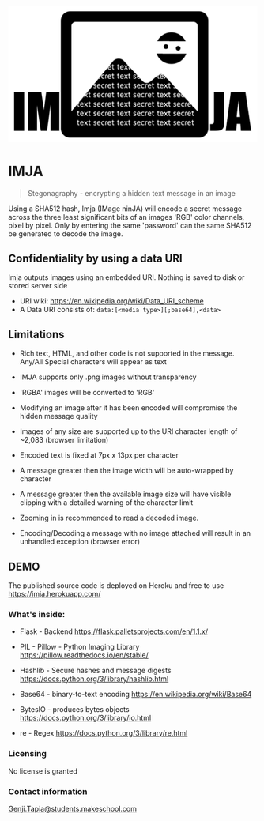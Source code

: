 ![Logo of the project](https://github.com/Genji-MS/imja/blob/main/static/Imja.png)

# IMJA

> Stegonagraphy - encrypting a hidden text message in an image

Using a SHA512 hash, Imja (IMage ninJA) will encode a secret message across the three least significant bits of an images 'RGB' color channels, pixel by pixel. Only by entering the same 'password' can the same SHA512 be generated to decode the image.

## Confidentiality by using a data URI

Imja outputs images using an embedded URI. Nothing is saved to disk or stored server side

- URI wiki: https://en.wikipedia.org/wiki/Data_URI_scheme
- A Data URI consists of:
 ```data:[<media type>][;base64],<data>```

## Limitations

- Rich text, HTML, and other code is not supported in the message. Any/All Special characters will appear as text

- IMJA supports only .png images without transparency
- 'RGBA' images will be converted to 'RGB'

- Modifying an image after it has been encoded will compromise the hidden message quality

- Images of any size are supported up to the URI character length of ~2,083 (browser limitation)

- Encoded text is fixed at 7px x 13px per character
- A message greater then the image width will be auto-wrapped by character
- A message greater then the available image size will have visible clipping with a detailed warning of the character limit
- Zooming in is recommended to read a decoded image.

- Encoding/Decoding a message with no image attached will result in an unhandled exception (browser error)

## DEMO

The published source code is deployed on Heroku and free to use
https://imja.herokuapp.com/


### What's inside:

- Flask - Backend
https://flask.palletsprojects.com/en/1.1.x/

- PIL - Pillow - Python Imaging Library
https://pillow.readthedocs.io/en/stable/

- Hashlib - Secure hashes and message digests
https://docs.python.org/3/library/hashlib.html

- Base64 - binary-to-text encoding
https://en.wikipedia.org/wiki/Base64

- BytesIO - produces bytes objects
https://docs.python.org/3/library/io.html

- re - Regex
https://docs.python.org/3/library/re.html

### Licensing

No license is granted

### Contact information

Genji.Tapia@students.makeschool.com